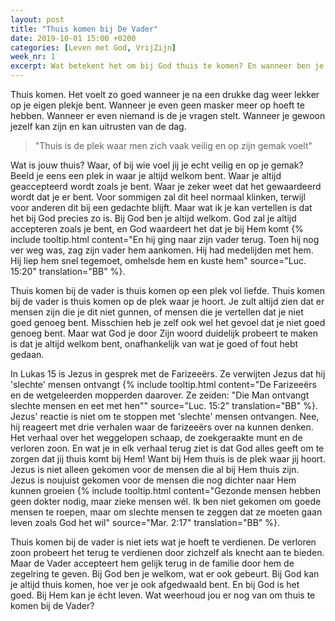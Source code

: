 ```yaml
---
layout: post
title: "Thuis komen bij De Vader"
date: 2019-10-01 15:00 +0200
categories: [Leven met God, VrijZijn]
week_nr: 1
excerpt: Wat betekent het om bij God thuis te komen? En wanneer ben je bij Hem welkom?
---
```


Thuis komen.
Het voelt zo goed wanneer je na een drukke dag weer lekker op je eigen plekje bent.
Wanneer je even geen masker meer op hoeft te hebben.
Wanneer er even niemand is de je vragen stelt.
Wanneer je gewoon jezelf kan zijn en kan uitrusten van de dag.

> "Thuis is de plek waar men zich vaak veilig en op zijn gemak voelt"

Wat is jouw thuis?
Waar, of bij wie voel jij je echt veilig en op je gemak?
Beeld je eens een plek in waar je altijd welkom bent.
Waar je altijd geaccepteerd wordt zoals je bent.
Waar je zeker weet dat het gewaardeerd wordt dat je er bent.
Voor sommigen zal dit heel normaal klinken, terwijl voor anderen dit bij een gedachte blijft.
Maar wat ik je kan vertellen is dat het bij God precies zo is.
Bij God ben je altijd welkom.
God zal je altijd accepteren zoals je bent, en God waardeert het dat je bij Hem komt
{% include tooltip.html content="En hij ging naar zijn vader terug. Toen hij nog ver weg was, zag zijn vader hem aankomen. Hij had medelijden met hem. Hij liep hem snel tegemoet, omhelsde hem en kuste hem" source="Luc. 15:20" translation="BB" %}.

Thuis komen bij de vader is thuis komen op een plek vol liefde.
Thuis komen bij de vader is thuis komen op de plek waar je hoort.
Je zult altijd zien dat er mensen zijn die je dit niet gunnen, of mensen die je vertellen dat je niet goed genoeg bent.
Misschien heb je zelf ook wel het gevoel dat je niet goed genoeg bent.
Maar wat God je door Zijn woord duidelijk probeert te maken is dat je altijd welkom bent, onafhankelijk van wat je goed of fout hebt gedaan.

In Lukas 15 is Jezus in gesprek met de Farizeeërs.
Ze verwijten Jezus dat hij 'slechte' mensen ontvangt
{% include tooltip.html content="De Farizeeërs en de wetgeleerden mopperden daarover. Ze zeiden: &quot;Die Man ontvangt slechte mensen en eet met hen&quot;" source="Luc. 15:2" translation="BB" %}.
Jezus' reactie is niet om te stoppen met 'slechte' mensen ontvangen.
Nee, hij reageert met drie verhalen waar de farizeeërs over na kunnen denken.
Het verhaal over het weggelopen schaap, de zoekgeraakte munt en de verloren zoon.
En wat je in elk verhaal terug ziet is dat God alles geeft om te zorgen dat jij thuis komt bij Hem!
Want bij Hem thuis is de plek waar jij hoort.
Jezus is niet alleen gekomen voor de mensen die al bij Hem thuis zijn.
Jezus is noujuist gekomen voor de mensen die nog dichter naar Hem kunnen groeien
{% include tooltip.html content="Gezonde mensen hebben geen dokter nodig, maar zieke mensen wél. Ik ben niet gekomen om goede mensen te roepen, maar om slechte mensen te zeggen dat ze moeten gaan leven zoals God het wil" source="Mar. 2:17" translation="BB" %}.

Thuis komen bij de vader is niet iets wat je hoeft te verdienen.
De verloren zoon probeert het terug te verdienen door zichzelf als knecht aan te bieden.
Maar de Vader accepteert hem gelijk terug in de familie door hem de zegelring te geven.
Bij God ben je welkom, wat er ook gebeurt.
Bij God kan je altijd thuis komen, hoe ver je ook afgedwaald bent.
En bij God is het goed. Bij Hem kan je écht leven.
Wat weerhoud jou er nog van om thuis te komen bij de Vader?
